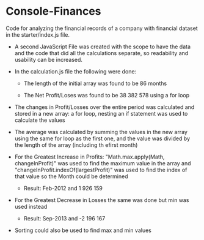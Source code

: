 # Console-Finances

Code for analyzing the financial records of a company  with financial dataset in the starter/index.js file.

- A second JavaScript File was created with the scope to have the data and the code that did all the calculations
separate, so readability and usability can be increased.

- In the calculation.js file the following were done:

  - The length of the initial array was found to be 86 months

  - The Net Profit/Loses was found to be 38 382 578
using a for loop

- The changes in Profit/Losses over the entire period was calculated and stored in a new array:
a for loop, nesting an if statement was used to calculate the values

- The average was calculated by summing the values in the new array using the same for loop as the first one,
and the value was divided by the length of the array (including th efirst month)

- For the Greatest Increase in Profits:
"Math.max.apply(Math, changeInProfit)" was used to find the maximum value in the array and
"changeInProfit.indexOf(largestProfit)" was used to find the index of that value so the Month could be determined
  - Result: Feb-2012 and 1 926 159

- For the Greatest Decrease in Losses the same was done but min was used instead
  - Result: Sep-2013 and -2 196 167

- Sorting could also be used to find max and min values
